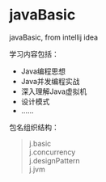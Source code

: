 # javaBasic
javaBasic, from intellij idea

学习内容包括：
- Java编程思想
- Java并发编程实战
- 深入理解Java虚拟机
- 设计模式
- ……

包名组织结构：
> j.basic  
> j.concurrency  
> j.designPattern  
> j.jvm  

